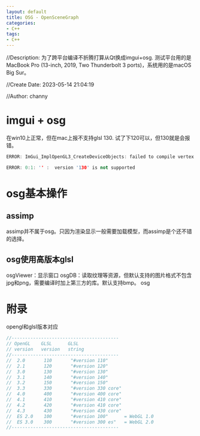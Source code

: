 ```yaml
---
layout: default
title: OSG - OpenSceneGraph
categories:
- C++
tags:
- C++
---
```

//Description: 为了跨平台编译不折腾打算从Qt换成imgui+osg. 测试平台用的是MacBook Pro (13-inch, 2019, Two Thunderbolt 3 ports)，系统用的是macOS Big Sur。

//Create Date: 2023-05-14 21:04:19

//Author: channy

# imgui + osg
在win10上正常，但在mac上报不支持glsl 130. 试了下120可以，但130就是会报错。
```c++
ERROR: ImGui_ImplOpenGL3_CreateDeviceObjects: failed to compile vertex shader! With GLSL: #version 130

ERROR: 0:1: '' :  version '130' is not supported
```

# osg基本操作
## assimp
assimp并不属于osg。只因为渲染显示一般需要加载模型，而assimp是个还不错的选择。
## osg使用高版本glsl
osgViewer：显示窗口
osgDB：读取纹理等资源，但默认支持的图片格式不包含jpg和png，需要编译时加上第三方的库。默认支持bmp。
osg

# 附录
opengl和glsl版本对应
```c++
//----------------------------------------
// OpenGL    GLSL      GLSL
// version   version   string
//----------------------------------------
//  2.0       110       "#version 110"
//  2.1       120       "#version 120"
//  3.0       130       "#version 130"
//  3.1       140       "#version 140"
//  3.2       150       "#version 150"
//  3.3       330       "#version 330 core"
//  4.0       400       "#version 400 core"
//  4.1       410       "#version 410 core"
//  4.2       420       "#version 410 core"
//  4.3       430       "#version 430 core"
//  ES 2.0    100       "#version 100"      = WebGL 1.0
//  ES 3.0    300       "#version 300 es"   = WebGL 2.0
//----------------------------------------
```